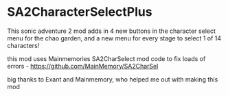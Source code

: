 # SA2CharacterSelectPlus
This sonic adventure 2 mod adds in 4 new buttons in the character select menu for the chao garden, and a new menu for every stage to select 1 of 14 characters!

this mod uses Mainmemories SA2CharSelect mod code to fix loads of errors - https://github.com/MainMemory/SA2CharSel


big thanks to Exant and Mainmemory, who helped me out with making this mod
